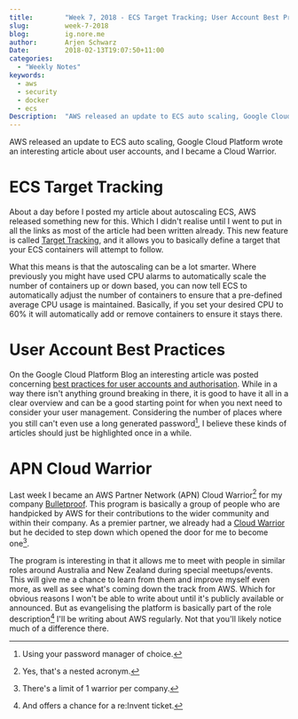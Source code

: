 ```yaml
---
title:        "Week 7, 2018 - ECS Target Tracking; User Account Best Practices; APN Cloud Warrior"
slug:         week-7-2018
blog:         ig.nore.me  
author:       Arjen Schwarz  
Date:         2018-02-13T19:07:50+11:00
categories:   
  - "Weekly Notes"
keywords:
  - aws
  - security
  - docker
  - ecs
Description:  "AWS released an update to ECS auto scaling, Google Cloud Platform wrote an interesting article about user accounts, and I became a Cloud Warrior."
---
```


AWS released an update to ECS auto scaling, Google Cloud Platform wrote an interesting article about user accounts, and I became a Cloud Warrior.

# ECS Target Tracking

About a day before I posted my article about autoscaling ECS, AWS released something new for this. Which I didn't realise until I went to put in all the links as most of the article had been written already. This new feature is called [Target Tracking](https://aws.amazon.com/about-aws/whats-new/2018/02/target-tracking-available-for-container-service-auto-scaling-in-amazon-ecs-console/), and it allows you to basically define a target that your ECS containers will attempt to follow.

What this means is that the autoscaling can be a lot smarter. Where previously you might have used CPU alarms to automatically scale the number of containers up or down based, you can now tell ECS to automatically adjust the number of containers to ensure that a pre-defined average CPU usage is maintained. Basically, if you set your desired CPU to 60% it will automatically add or remove containers to ensure it stays there.

# User Account Best Practices

On the Google Cloud Platform Blog an interesting article was posted concerning [best practices for user accounts and authorisation](https://cloudplatform.googleblog.com/2018/01/12-best-practices-for-user-account.html). While in a way there isn't anything ground breaking in there, it is good to have it all in a clear overview and can be a good starting point for when you next need to consider your user management. Considering the number of places where you still can't even use a long generated password[^1], I believe these kinds of articles should just be highlighted once in a while.

# APN Cloud Warrior

Last week I became an AWS Partner Network (APN) Cloud Warrior[^2] for my company [Bulletproof](https://www.bulletproof.net.au). This program is basically a group of people who are handpicked by AWS for their contributions to the wider community and within their company. As a premier partner, we already had a [Cloud Warrior](https://twitter.com/gergnz) but he decided to step down which opened the door for me to become one[^3].

The program is interesting in that it allows me to meet with people in similar roles around Australia and New Zealand during special meetups/events. This will give me a chance to learn from them and improve myself even more, as well as see what's coming down the track from AWS. Which for obvious reasons I won't be able to write about until it's publicly available or announced. But as evangelising the platform is basically part of the role description[^4] I'll be writing about AWS regularly. Not that you'll likely notice much of a difference there.

[^1]:	Using your password manager of choice.

[^2]:	Yes, that's a nested acronym.

[^3]:	There's a limit of 1 warrior per company.

[^4]:	And offers a chance for a re:Invent ticket.
